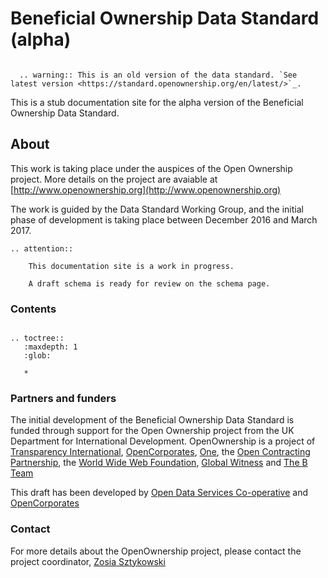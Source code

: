 Beneficial Ownership Data Standard (alpha)
==========================================


```eval_rst

  .. warning:: This is an old version of the data standard. `See latest version <https://standard.openownership.org/en/latest/>`_.
```


This is a stub documentation site for the alpha version of the Beneficial Ownership Data Standard. 

## About

This work is taking place under the auspices of the Open Ownership project. More details on the project are avaiable at [http://www.openownership.org](http://www.openownership.org)

The work is guided by the Data Standard Working Group, and the initial phase of development is taking place between December 2016 and March 2017.

```eval_rst
.. attention:: 

    This documentation site is a work in progress.

    A draft schema is ready for review on the schema page.
```



### Contents

```eval_rst

.. toctree::
   :maxdepth: 1
   :glob:
   
   *

```

### Partners and funders

The initial development of the Beneficial Ownership Data Standard is funded through support for the Open Ownership project from the UK Department for International Development. OpenOwnership is a project of [Transparency International](https://www.transparency.org/), [OpenCorporates](https://opencorporates.com), [One](https://www.one.org/international/), the [Open Contracting Partnership](http://www.open-contracting.org), the [World Wide Web Foundation](http://www.webfoundation.org), [Global Witness](https://www.globalwitness.org/en-gb/) and [The B Team](http://bteam.org/)

This draft has been developed by [Open Data Services Co-operative](http://www.opendataservices.coop) and [OpenCorporates](https://opencorporates.com)

### Contact

For more details about the OpenOwnership project, please contact the project coordinator, [Zosia Sztykowski](mailto:zosia@openownership.org)
